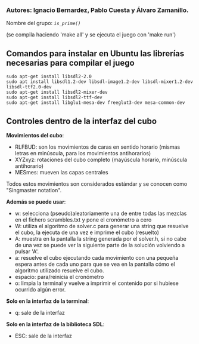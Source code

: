 ### Autores: Ignacio Bernardez, Pablo Cuesta y Álvaro Zamanillo.
Nombre del grupo: *`is_prime()`*

(se compila haciendo 'make all' y se ejecuta el juego con 'make run')

## Comandos para instalar en Ubuntu las librerías necesarias para compilar el juego
```
sudo apt-get install libsdl2-2.0
sudo apt install libsdl1.2-dev libsdl-image1.2-dev libsdl-mixer1.2-dev libsdl-ttf2.0-dev
sudo apt-get install libsdl2-mixer-dev 
sudo apt-get install libsdl2-ttf-dev 
sudo apt-get install libglu1-mesa-dev freeglut3-dev mesa-common-dev
```

## Controles dentro de la interfaz del cubo 

**Movimientos del cubo**:
* RLFBUD: son los movimientos de caras en sentido horario (mismas letras en minúscula, para los movimientos antihorarios)
* XYZxyz: rotaciones del cubo completo (mayúscula horario, minúscula antihorario)
* MESmes: mueven las capas centrales
	
Todos estos movimientos son considerados estándar y se conocen como "Singmaster notation".

**Además se puede usar**: 
* w: selecciona (pseudo)aleatoriamente una de entre todas las mezclas en el fichero scrambles.txt y pone el cronómetro a cero
* W: utiliza el algoritmo de solver.c para generar una string que resuelve el cubo, la ejecuta de una vez e imprime el cubo (resuelto)
* A: muestra en la pantalla la string generada por el solver.h, si no cabe de una vez se puede ver la siguiente parte de la solución volviendo a pulsar 'A'.
* a: resuelve el cubo ejecutando cada movimiento con una pequeña espera antes de cada uno para que se vea en la pantalla cómo el algoritmo utilizado resuelve el cubo.
* espacio: para/reinicia el cronómetro
* o: limpia la terminal y vuelve a imprimir el contenido por si hubiese ocurrido algún error.

**Solo en la interfaz de la terminal**:
* q: sale de la interfaz

**Solo en la interfaz de la biblioteca SDL**:
*  ESC: sale de la interfaz
